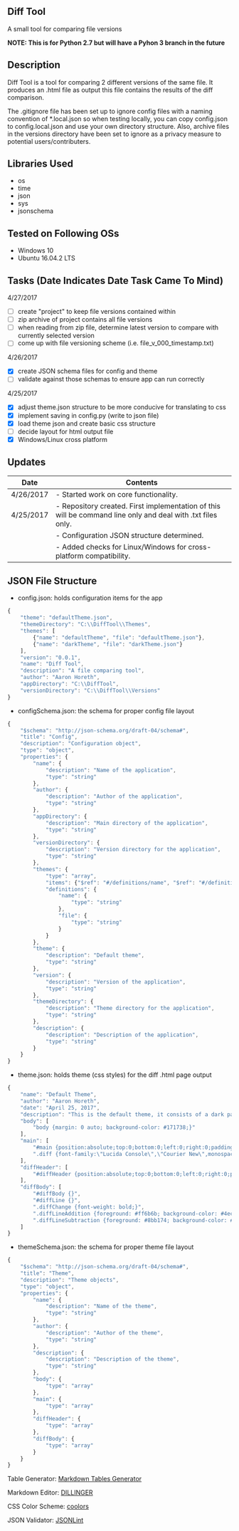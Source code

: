 ## Diff Tool
A small tool for comparing file versions

**NOTE: This is for Python 2.7 but will have a Pyhon 3 branch in the future**

## Description
Diff Tool is a tool for comparing 2 different versions of the same file. It produces an .html file as output
this file contains the results of the diff comparison. 

The .gitignore file has been set up to ignore config
files with a naming convention of \*.local.json so when testing locally, you can copy config.json to 
config.local.json and use your own directory structure. Also, archive files in the versions directory
have been set to ignore as a privacy measure to potential users/contributers.

## Libraries Used
* os
* time
* json
* sys
* jsonschema

## Tested on Following OSs
* Windows 10
* Ubuntu 16.04.2 LTS

## Tasks (Date Indicates Date Task Came To Mind)
4/27/2017
* [ ] create "project" to keep file versions contained within
* [ ] zip archive of project contains all file versions
* [ ] when reading from zip file, determine latest version to compare with currently selected version
* [ ] come up with file versioning scheme (i.e. file_v_000_timestamp.txt)

4/26/2017
* [X] create JSON schema files for config and theme
* [ ] validate against those schemas to ensure app can run correctly

4/25/2017
* [X] adjust theme.json structure to be more conducive for translating to css
* [X] implement saving in config.py (write to json file)
* [X] load theme json and create basic css structure
* [ ] decide layout for html output file
* [X] Windows/Linux cross platform

## Updates
| Date       | Contents                                                                                                    |
|------------|-------------------------------------------------------------------------------------------------------------|
|  4/26/2017 | - Started work on core functionality.                                                                       |
|  4/25/2017 | - Repository created. First implementation of this will be command line only and deal with .txt files only. |
|            | - Configuration JSON structure determined.                                                                  |
|            | - Added checks for Linux/Windows for cross-platform compatibility.                                          |

## JSON File Structure
* config.json: holds configuration items for the app
```javascript
{
	"theme": "defaultTheme.json",
	"themeDirectory": "C:\\DiffTool\\Themes",
	"themes": [
		{"name": "defaultTheme", "file": "defaultTheme.json"},
		{"name": "darkTheme", "file": "darkTheme.json"}
	],
	"version": "0.0.1",
	"name": "Diff Tool",
	"description": "A file comparing tool",
	"author": "Aaron Horeth",
	"appDirectory": "C:\\DiffTool",
	"versionDirectory": "C:\\DiffTool\\Versions"
}
```
* configSchema.json: the schema for proper config file layout
```javascript
{
	"$schema": "http://json-schema.org/draft-04/schema#",
	"title": "Config",
	"description": "Configuration object",
	"type": "object",
	"properties": {
		"name": {
			"description": "Name of the application",
			"type": "string"
		},
		"author": {
			"description": "Author of the application",
			"type": "string"
		},
		"appDirectory": {
			"description": "Main directory of the application",
			"type": "string"
		},
		"versionDirectory": {
			"description": "Version directory for the application",
			"type": "string"
		},
		"themes": {
			"type": "array",
			"items": {"$ref": "#/definitions/name", "$ref": "#/definitions/file"},
			"definitions": {
				"name": {
					"type": "string"
				},
				"file": {
					"type": "string"
				}
			}
		},
		"theme": {
			"description": "Default theme",
			"type": "string"
		},
		"version": {
			"description": "Version of the application",
			"type": "string"
		},
		"themeDirectory": {
			"description": "Theme directory for the application",
			"type": "string"
		},
		"description": {
			"description": "Description of the application",
			"type": "string"
		}
	}
}
```
* theme.json: holds theme (css styles) for the diff .html page output
```javascript
{
	"name": "Default Theme",
	"author": "Aaron Horeth",
	"date": "April 25, 2017",
	"description": "This is the default theme, it consists of a dark page background color with a lighter diff region.",
	"body": [
		"body {margin: 0 auto; background-color: #171738;}"
	],
	"main": [
		"#main {position:absolute;top:0;bottom:0;left:0;right:0;padding:10px;}",
		".diff {font-family:\"Lucida Console\",\"Courier New\",monospace; background-color:#efeae6;}"
	],
	"diffHeader": [
		"#diffHeader {position:absolute;top:0;bottom:0;left:0;right:0;padding:10px;}"
	],
	"diffBody": [
		"#diffBody {}",
		"#diffLine {}",
		".diffChange {font-weight: bold;}",
		".diffLineAddition {foreground: #ff6b6b; background-color: #4ecdc4;}",
		".diffLineSubtraction {foreground: #8bb174; background-color: #b6465f;}"
	]
}
```
* themeSchema.json: the schema for proper theme file layout
```javascript
{
	"$schema": "http://json-schema.org/draft-04/schema#",
	"title": "Theme",
	"description": "Theme objects",
	"type": "object",
	"properties": {
		"name": {
			"description": "Name of the theme",
			"type": "string"
		},
		"author": {
			"description": "Author of the theme",
			"type": "string"
		},
		"description": {
			"description": "Description of the theme",
			"type": "string"
		},
		"body": {
			"type": "array"
		},
		"main": {
			"type": "array"
		},
		"diffHeader": {
			"type": "array"
		},
		"diffBody": {
			"type": "array"
		}
	}
}

```

Table Generator: [Markdown Tables Generator](http://www.tablesgenerator.com/markdown_tables)

Markdown Editor: [DILLINGER](http://dillinger.io/)

CSS Color Scheme: [coolors](https://coolors.co/efeae6-171738-b6465f-b5ca8d-8bb174)

JSON Validator: [JSONLint](http://jsonlint.com/)
